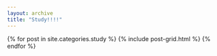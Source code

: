 ```yaml
---
layout: archive
title: "Study!!!!"
---
```


<div class="tiles">
{% for post in site.categories.study %}
	{% include post-grid.html %}
{% endfor %}
</div><!-- /.tiles -->
